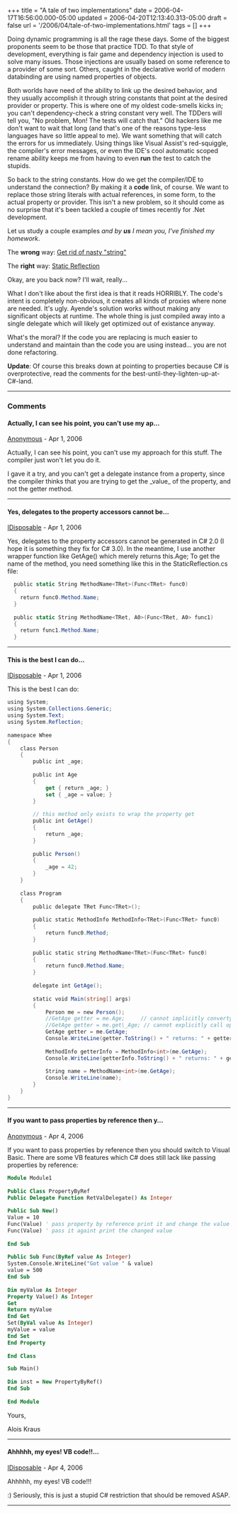 +++
title = "A tale of two implementations"
date = 2006-04-17T16:56:00.000-05:00
updated = 2006-04-20T12:13:40.313-05:00
draft = false
url = '/2006/04/tale-of-two-implementations.html'
tags = []
+++

Doing dynamic programming is all the rage these days. Some of the biggest proponents seem to be those that practice TDD. To that style of development, everything is fair game and dependency injection is used to solve many issues. Those injections are usually based on some reference to a provider of some sort. Others, caught in the declarative world of modern databinding are using named properties of objects.

Both worlds have need of the ability to link up the desired behavior, and they usually accomplish it through string constants that point at the desired provider or property. This is where one of my oldest code-smells kicks in; you can't dependency-check a string constant very well. The TDDers will tell you, "No problem, Mon! The tests will catch that." Old hackers like me don't want to wait that long (and that's one of the reasons type-less languages have so little appeal to me). We want something that will catch the errors for us immediately. Using things like Visual Assist's red-squiggle, the compiler's error messages, or even the IDE's cool automatic scoped rename ability keeps me from having to even **run** the test to catch the stupids.

So back to the string constants. How do we get the compiler/IDE to understand the connection? By making it a **code** link, of course. We want to replace those string literals with actual references, in some form, to the actual property or provider. This isn't a new problem, so it should come as no surprise that it's been tackled a couple of times recently for .Net development.

Let us study a couple examples _and by **us** I mean you, I've finished my homework_.

The **wrong** way: [Get rid of nasty "string"](http://jroller.com/page/viveksingh123?entry=get_rid_of_nasty_strings)

The **right** way: [Static Reflection](http://www.ayende.com/Blog/2005/10/29/StaticReflection.aspx)

Okay, are you back now? I'll wait, really...

What I don't like about the first idea is that it reads HORRIBLY. The code's intent is completely non-obvious, it creates all kinds of proxies where none are needed. It's ugly. Ayende's solution works without making any significant objects at runtime. The whole thing is just compiled away into a single delegate which will likely get optimized out of existance anyway.

What's the moral? If the code you are replacing is much easier to understand and maintain than the code you are using instead... you are not done refactoring.

**Update**: Of course this breaks down at pointing to properties because C# is overprotective, read the comments for the best-until-they-lighten-up-at-C#-land.

---

### Comments

#### Actually, I can see his point, you can't use my ap…

[Anonymous](mailto:noreply@blogger.com) - <time datetime="2006-04-17T17:15:00.000-05:00">Apr 1, 2006</time>

Actually, I can see his point, you can't use my approach for this stuff.
The compiler just won't let you do it.
  
I gave it a try, and you can't get a delegate instance from a property, since the compiler thinks that you are trying to get the \_value\_ of the property, and not the getter method.

---

#### Yes, delegates to the property accessors cannot be…

[IDisposable](https://www.blogger.com/profile/02275315449689041289 "noreply@blogger.com") - <time datetime="2006-04-17T17:57:00.000-05:00">Apr 1, 2006</time>

Yes, delegates to the property accessors cannot be generated in C# 2.0 (I hope it is something they fix for C# 3.0). In the meantime, I use another wrapper function like GetAge() which merely returns this.Age; To get the name of the method, you need something like this in the StaticReflection.cs file:

```csharp
  public static String MethodName<TRet>(Func<TRet> func0)  
  {  
    return func0.Method.Name;  
  }  
   
  public static String MethodName<TRet, A0>(Func<TRet, A0> func1)  
  {  
    return func1.Method.Name;  
  }
```

---

#### This is the best I can do…

[IDisposable](https://www.blogger.com/profile/02275315449689041289 "noreply@blogger.com") - <time datetime="2006-04-17T19:03:00.000-05:00">Apr 1, 2006</time>

This is the best I can do:

```csharp
using System;  
using System.Collections.Generic;  
using System.Text;  
using System.Reflection;  
   
namespace Whee  
{  
    class Person  
    {  
        public int _age;  
   
        public int Age  
        {  
            get { return _age; }  
            set { _age = value; }  
        }  
   
        // this method only exists to wrap the property get  
        public int GetAge()  
        {  
            return _age;  
        }  
   
        public Person()  
        {  
            _age = 42;  
        }  
    }  
   
    class Program  
    {  
        public delegate TRet Func<TRet>();  
   
        public static MethodInfo MethodInfo<TRet>(Func<TRet> func0)  
        {  
            return func0.Method;  
        }  
   
        public static string MethodName<TRet>(Func<TRet> func0)  
        {  
            return func0.Method.Name;  
        }  
   
        delegate int GetAge();  
   
        static void Main(string[] args)  
        {  
            Person me = new Person();  
            //GetAge getter = me.Age;     // cannot implicitly converty 'int' to 'GetAge'  
            //GetAge getter = me.get\_Age; // cannot explicitly call operator or accessor  
            GetAge getter = me.GetAge;  
            Console.WriteLine(getter.ToString() + " returns: " + getter.Invoke());  
   
            MethodInfo getterInfo = MethodInfo<int>(me.GetAge);  
            Console.WriteLine(getterInfo.ToString() + " returns: " + getterInfo.Invoke(me, null));  
   
            String name = MethodName<int>(me.GetAge);  
            Console.WriteLine(name);  
        }  
    }  
}
```

---

#### If you want to pass properties by reference then y…

[Anonymous](mailto:noreply@blogger.com) - <time datetime="2006-04-20T12:13:00.000-05:00">Apr 4, 2006</time>

If you want to pass properties by reference then you should switch to Visual Basic. There are some VB features which C# does still lack like passing properties by reference:

```vb
Module Module1  
  
Public Class PropertyByRef  
Public Delegate Function RetValDelegate() As Integer  
  
Public Sub New()  
Value = 10  
Func(Value) ' pass property by reference print it and change the value to 500  
Func(Value) ' pass it againt print the changed value  
  
End Sub  
  
Public Sub Func(ByRef value As Integer)  
System.Console.WriteLine("Got value " & value)  
value = 500  
End Sub  
  
Dim myValue As Integer  
Property Value() As Integer  
Get  
Return myValue  
End Get  
Set(ByVal value As Integer)  
myValue = value  
End Set  
End Property  
  
End Class  

Sub Main()  
  
Dim inst = New PropertyByRef()  
End Sub  
  
End Module  
```

Yours,
  
Alois Kraus

---

#### Ahhhhh, my eyes! VB code!!…

[IDisposable](https://www.blogger.com/profile/02275315449689041289 "noreply@blogger.com") - <time datetime="2006-04-20T12:17:00.000-05:00">Apr 4, 2006</time>

Ahhhhh, my eyes! VB code!!!
  
:) Seriously, this is just a stupid C# restriction that should be removed ASAP.

---
